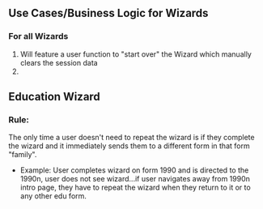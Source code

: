 ## Use Cases/Business Logic for Wizards


### For all Wizards

1. Will feature a user function to "start over" the Wizard which manually clears the session data
2. 

## Education Wizard

### Rule:
The only time a user doesn't need to repeat the wizard is if they complete the wizard and it immediately sends them to a different form in that form "family".  
- Example:  User completes wizard on form 1990 and is directed to the 1990n, user does not see wizard...if user navigates away from 1990n intro page, they have to repeat the wizard when they return to it or to any other edu form.
